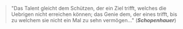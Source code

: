 > "Das Talent gleicht dem Schützen, der ein Ziel trifft, welches die Uebrigen nicht erreichen können; das Genie dem, der eines trifft, bis zu welchem sie nicht ein Mal zu sehn vermögen..." (***Schopenhauer***)
